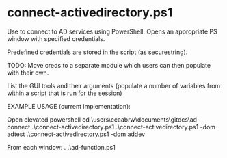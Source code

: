 connect-activedirectory.ps1
===========================

Use to connect to AD services using PowerShell.
Opens an appropriate PS window with specified credentials.

Predefined credentials are stored in the script (as securestring).

TODO:
Move creds to a separate module which users can then populate with their own.


List the GUI tools and their arguments (populate a number of variables from within a script that is run for the session)


EXAMPLE USAGE (current implementation):

Open elevated powershell
cd \users\ccaabrw\documents\gitdcs\ad-connect
.\connect-activedirectory.ps1
.\connect-activedirectory.ps1 -dom adtest
.\connect-activedirectory.ps1 -dom addev

From each window:
. .\ad-function.ps1

